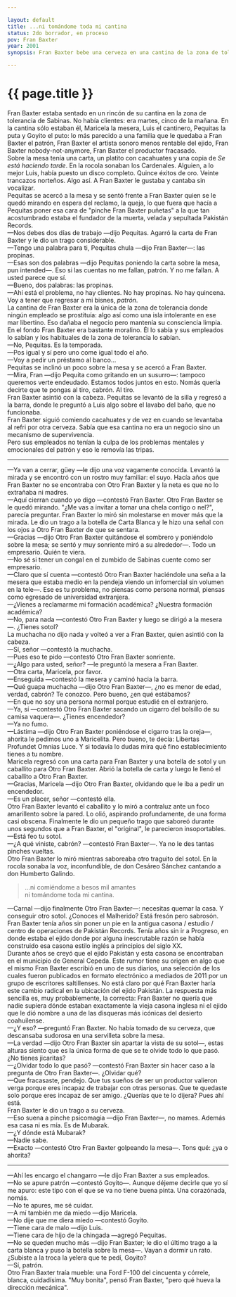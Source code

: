 ```yaml
---

layout: default
title: ...ni tomándome toda mi cantina
status: 2do borrador, en proceso
pov: Fran Baxter
year: 2001
synopsis: Fran Baxter bebe una cerveza en una cantina de la zona de tolerancia de Sabinas. Sostiene una plática consigo mismo. El Otro Fran Baxter convence a Fran Baxter de ir a la antigua casa de Pakistán Records y prenderle fuego.

---
```


# {{ page.title }}

Fran Baxter estaba sentado en un rincón de su cantina en la zona de tolerancia de Sabinas. No había clientes: era martes, cinco de la mañana. En la cantina sólo estaban él, Maricela la mesera, Luis el cantinero, Pequitas la puta y Goyito el puto: lo más parecido a una familia que le quedaba a Fran Baxter el patrón, Fran Baxter el artista sonoro menos rentable del ejido, Fran Baxter nobody-not-anymore, Fran Baxter el productor fracasado.  
Sobre la mesa tenía una carta, un platito con cacahuates y una copia de *Se está haciendo tarde*. En la rocola sonaban los Cardenales. Alguien, a lo mejor Luis, había puesto un disco completo. Quince éxitos de oro. Veinte trancazos norteños. Algo así. A Fran Baxter le gustaba y cantaba sin vocalizar.  
Pequitas se acercó a la mesa y se sentó frente a Fran Baxter quien se le quedó mirando en espera del reclamo, la queja, lo que fuera que hacía a Pequitas poner esa cara de "pinche Fran Baxter puñetas" a la que tan acostumbrado estaba el fundador de la muerta, velada y sepultada Pakistán Records.  
—Nos debes dos días de trabajo —dijo Pequitas. Agarró la carta de Fran Baxter y le dio un trago considerable.  
—Tengo una palabra para ti, Pequitas chula —dijo Fran Baxter—: las propinas.  
—Esas son dos palabras —dijo Pequitas poniendo la carta sobre la mesa, pun intended—. Eso si las cuentas no me fallan, patrón. Y no me fallan. A usted parece que sí.  
—Bueno, dos palabras: las propinas.  
—Ahí está el problema, no hay clientes. No hay propinas. No hay quincena. Voy a tener que regresar a mi bisnes, *patrón*.  
La cantina de Fran Baxter era la única de la zona de tolerancia donde ningún empleado se prostituía: algo así como una isla intolerante en ese mar libertino. Eso dañaba el negocio pero mantenía su consciencia limpia. En el fondo Fran Baxter era bastante moralino. Él lo sabía y sus empleados lo sabían y los habituales de la zona de tolerancia lo sabían.  
—No, Pequitas. Es la temporada.  
—Pos igual y sí pero uno come igual todo el año.  
—Voy a pedir un préstamo al banco...  
Pequitas se inclinó un poco sobre la mesa y se acercó a Fran Baxter.  
—Mira, Fran —dijo Pequita como gritando en un susurro—: tampoco queremos verte endeudado. Estamos todos juntos en esto. Nomás quería decirte que te pongas al tiro, cabrón. Al tiro.  
Fran Baxter asintió con la cabeza. Pequitas se levantó de la silla y regresó a la barra, donde le preguntó a Luis algo sobre el lavabo del baño, que no funcionaba.  
Fran Baxter siguió comiendo cacahuates y de vez en cuando se levantaba al refri por otra cerveza. Sabía que esa cantina no era un negocio sino un mecanismo de supervivencia.  
Pero sus empleados no tenían la culpa de los problemas mentales y emocionales del patrón y eso le removía las tripas.  

***

—Ya van a cerrar, güey —le dijo una voz vagamente conocida. Levantó la mirada y se encontró con un rostro muy familiar: el suyo. Hacía años que Fran Baxter no se encontraba con Otro Fran Baxter y la neta es que no lo extrañaba ni madres.  
—Aquí cierran cuando yo digo —contestó Fran Baxter. Otro Fran Baxter se le quedó mirando. "¿Me vas a invitar a tomar una chela contigo o nel?", parecía preguntar. Fran Baxter lo miró sin molestarse en mover más que la mirada. Le dio un trago a la botella de Carta Blanca y le hizo una señal con los ojos a Otro Fran Baxter de que se sentara.  
—Gracias —dijo Otro Fran Baxter quitándose el sombrero y poniéndolo sobre la mesa; se sentó y muy sonriente miró a su alrededor—. Todo un empresario. Quién te viera.  
—No sé si tener un congal en el zumbido de Sabinas cuente como ser empresario.  
—Claro que sí cuenta —contestó Otro Fran Baxter haciéndole una seña a la mesera que estaba medio en la pendeja viendo un infomercial sin volumen en la tele—. Ese es tu problema, no piensas como persona normal, piensas como egresado de universidad extranjera.  
—¿Vienes a reclamarme mi formación académica? ¿Nuestra formación académica?  
—No, para nada —contestó Otro Fran Baxter y luego se dirigó a la mesera—. ¿Tienes sotol?  
La muchacha no dijo nada y volteó a ver a Fran Baxter, quien asintió con la cabeza.  
—Sí, señor —contestó la muchacha.  
—Pues eso te pido —contestó Otro Fran Baxter sonriente.  
—¿Algo para usted, señor? —le preguntó la mesera a Fran Baxter.  
—Otra carta, Maricela, por favor.  
—Enseguida —contestó la mesera y caminó hacia la barra.  
—Qué guapa muchacha —dijo Otro Fran Baxter—, ¿no es menor de edad, verdad, cabrón? Te conozco. Pero bueno, ¿en qué estábamos?  
—En que no soy una persona normal porque estudié en el extranjero.  
—Ya, sí —contestó Otro Fran Baxter sacando un cigarro del bolsillo de su camisa vaquera—. ¿Tienes encendedor?  
—Ya no fumo.  
—Lástima —dijo Otro Fran Baxter poniéndose el cigarro tras la oreja—, ahorita le pedimos uno a Maricelita. Pero bueno, te decía: Libertas Profundet Omnias Luce. Y si todavía lo dudas mira qué fino establecimiento tienes a tu nombre.  
Maricela regresó con una carta para Fran Baxter y una botella de sotol y un caballito para Otro Fran Baxter. Abrió la botella de carta y luego le llenó el caballito a Otro Fran Baxter.  
—Gracias, Maricela —dijo Otro Fran Baxter, olvidando que le iba a pedir un encendedor.  
—Es un placer, señor —contestó ella.  
Otro Fran Baxter levantó el caballito y lo miró a contraluz ante un foco amarillento sobre la pared. Lo olió, aspirando profundamente, de una forma casi obscena. Finalmente le dio un pequeño trago que saboreó durante unos segundos que a Fran Baxter, el "original", le parecieron insoportables.  
—Está feo tu sotol.  
—¿A qué viniste, cabrón? —contestó Fran Baxter—. Ya no le des tantas pinches vueltas.  
Otro Fran Baxter lo miró mientras saboreaba otro traguito del sotol. En la rocola sonaba la voz, inconfundible, de don Cesáreo Sánchez cantando a don Humberto Galindo.

> ...ni comiéndome a besos mil amantes  
> ni tomándome toda mi cantina.
  
—Carnal —dijo finalmente Otro Fran Baxter—: necesitas quemar la casa. Y conseguir otro sotol. ¿Conoces el Malherido? Está fresón pero sabrosón.  
Fran Baxter tenía años sin poner un pie en la antigua casona / estudio / centro de operaciones de Pakistán Records. Tenía años sin ir a Progreso, en donde estaba el ejido donde por alguna inescrutable razón se había construido esa casona estilo inglés a principios del siglo XX.  
Durante años se creyó que el ejido Pakistán y esta casona se encontraban en el municipio de General Cepeda. Este rumor tiene su origen en algo que el mismo Fran Baxter escribió en uno de sus diarios, una selección de los cuales fueron publicados en formato electrónico a mediados de 2011 por un grupo de escritores saltillenses. No está claro por qué Fran Baxter haría este cambio radical en la ubicación del ejido Pakistán. La respuesta más sencilla es, muy probablemente, la correcta: Fran Baxter no quería que nadie supiera dónde estaban exactamente la vieja casona inglesa ni el ejido que le dió nombre a una de las disqueras más icónicas del desierto coahuilense.  
—¿Y eso? —preguntó Fran Baxter. No había tomado de su cerveza, que descansaba sudorosa en una servilleta sobre la mesa.  
—La verdad —dijo Otro Fran Baxter sin apartar la vista de su sotol—, estas alturas siento que es la única forma de que se te olvide todo lo que pasó. ¿No tienes jicaritas?  
—¿Olvidar todo lo que pasó? —contestó Fran Baxter sin hacer caso a la pregunta de Otro Fran Baxter—. ¿Olvidar qué?  
—Que fracasaste, pendejo. Que tus sueños de ser un productor valieron verga porque eres incapaz de trabajar con otras personas. Que te quedaste solo porque eres incapaz de ser amigo. ¿Querías que te lo dijera? Pues ahí está.  
Fran Baxter le dio un trago a su cerveza.  
—Eso suena a pinche psicomagia —dijo Fran Baxter—, no mames. Además esa casa ni es mía. Es de Mubarak.  
—¿Y dónde está Mubarak?  
—Nadie sabe.  
—Exacto —contestó Otro Fran Baxter golpeando la mesa—. Tons qué: ¿ya o ahorita?

***

—Ahí les encargo el changarro —le dijo Fran Baxter a sus empleados.  
—No se apure patrón —contestó Goyito—. Aunque déjeme decirle que yo sí me apuro: este tipo con el que se va no tiene buena pinta. Una corazónada, nomás.  
—No te apures, me sé cuidar.  
—A mí también me da miedo —dijo Maricela.  
—No dije que me diera miedo —contestó Goyito.  
—Tiene cara de malo —dijo Luis.  
—Tiene cara de hijo de la chingada —agregó Pequitas.  
—No se queden mucho más —dijo Fran Baxter; le dio el último trago a la carta blanca y puso la botella sobre la mesa—. Vayan a dormir un rato. ¿Subiste a la troca la yelera que te pedí, Goyito?  
—Sí, patrón.  
Otro Fran Baxter traía mueble: una Ford F-100 del cincuenta y córrele, blanca, cuidadísima. "Muy bonita", pensó Fran Baxter, "pero qué hueva la dirección mecánica".  
